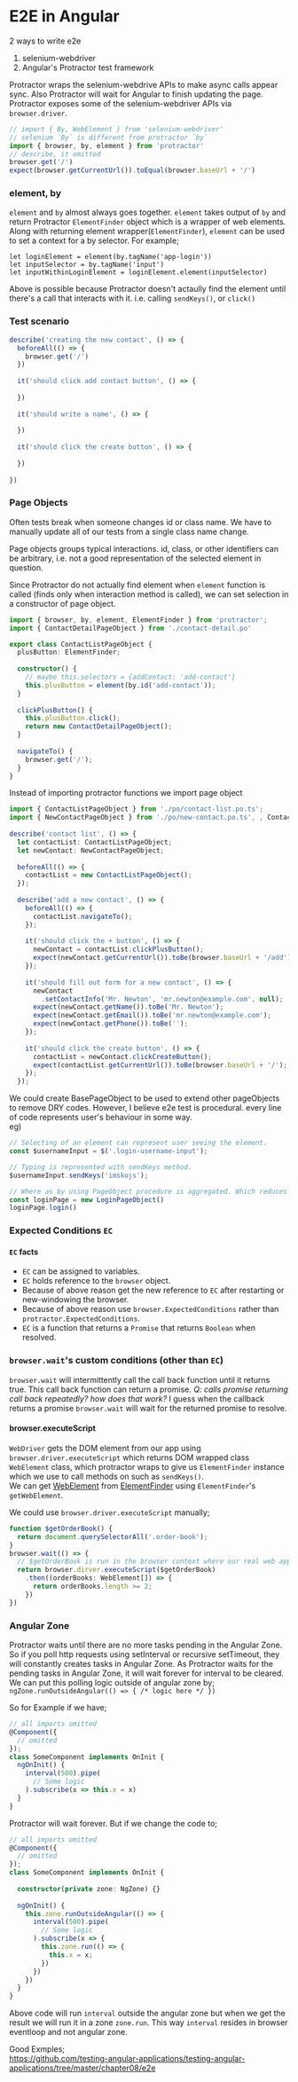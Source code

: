 # E2E in Angular
2 ways to write e2e
1) selenium-webdriver
2) Angular's Protractor test framework

Protractor wraps the selenium-webdrive APIs to make async calls appear sync.
Also Protractor will wait for Angular to finish updating the page.
Protractor exposes some of the selenium-webdriver APIs via `browser.driver`.


```ts
// import { By, WebElement } from 'selenium-webdriver'
// selenium `By` is different from protractor `by`
import { browser, by, element } from 'protractor'
// describe, it omitted
browser.get('/')
expect(browser.getCurrentUrl()).toEqual(browser.baseUrl + '/')
```

### element, by
`element` and `by` almost always goes together.
`element` takes output of `by` and return Protractor `ElementFinder` object which is a wrapper of web elements.
Along with returning element wrapper(`ElementFinder`), `element` can be used to set a context for a by selector.
For example;
```
let loginElement = element(by.tagName('app-login'))
let inputSelector = by.tagName('input')
let inputWithinLoginElement = loginElement.element(inputSelector)
```
Above is possible because Protractor doesn't actaully find the element until there's a call that interacts with it.
i.e. calling `sendKeys()`, or `click()`

### Test scenario

```ts
describe('creating the new contact', () => {
  beforeAll(() => {
    browser.get('/')
  })
  
  it('should click add contact button', () => {
  
  })
  
  it('should write a name', () => {
  
  })
  
  it('should click the create button', () => {
  
  })
  
})

```

### Page Objects
Often tests break when someone changes id or class name.
We have to manually update all of our tests from a single class name change.

Page objects groups typical interactions.
id, class, or other identifiers can be arbitrary, i.e. not a good representation of the selected element in question.

Since Protractor do not actually find element when `element` function is called (finds only when interaction method is called), we can set selection in a constructor of page object.

```ts
import { browser, by, element, ElementFinder } from 'protractor';
import { ContactDetailPageObject } from './contact-detail.po'

export class ContactListPageObject {
  plusButton: ElementFinder;
 
  constructor() {
    // maybe this.selectors = {addContact: 'add-contact'}
    this.plusButton = element(by.id('add-contact'));
  }
 
  clickPlusButton() {
    this.plusButton.click();
    return new ContactDetailPageObject();
  }
 
  navigateTo() {
    browser.get('/');
  }
}
```

Instead of importing protractor functions we import page object
```ts
import { ContactListPageObject } from './po/contact-list.po.ts';
import { NewContactPageObject } from './po/new-contact.po.ts', , Contact }
 
describe('contact list', () => {
  let contactList: ContactListPageObject;
  let newContact: NewContactPageObject;
 
  beforeAll(() => {
    contactList = new ContactListPageObject();
  });
 
  describe('add a new contact', () => {
    beforeAll(() => {
      contactList.navigateTo();
    });
   
    it('should click the + button', () => {
      newContact = contactList.clickPlusButton();
      expect(newContact.getCurrentUrl()).toBe(browser.baseUrl + '/add');
    });
 
    it('should fill out form for a new contact', () => {
      newContact
        .setContactInfo('Mr. Newton', 'mr.newton@example.com', null);
      expect(newContact.getName()).toBe('Mr. Newton');
      expect(newContact.getEmail()).toBe('mr.newton@example.com');
      expect(newContact.getPhone()).toBe('');
    });
 
    it('should click the create button', () => {
      contactList = newContact.clickCreateButton();
      expect(contactList.getCurrentUrl()).toBe(browser.baseUrl + '/');
    });
  });
```

We could create BasePageObject to be used to extend other pageObjects to remove DRY codes.
However, I believe e2e test is procedural. every line of code represents user's behaviour in some way.  
eg)
```ts
// Selecting of an element can represent user seeing the element.
const $usernameInput = $('.login-username-input');

// Typing is represented with sendKeys method.
$usernameInput.sendKeys('imskojs');

// Where as by using PageObject procedure is aggregated. Which reduces code but at a cost of not aggregating procedures
const loginPage = new LoginPageObject()
loginPage.login()
```

### Expected Conditions `EC`

#### `EC` facts
* `EC` can be assigned to variables.
* `EC` holds reference to the `browser` object.
* Because of above reason get the new reference to `EC` after restarting or new-windowing the browser.
* Because of above reason use `browser.ExpectedConditions` rather than `protractor.ExpectedConditions`.
* `EC` is a function that returns a `Promise` that returns `Boolean` when resolved.



### `browser.wait`'s custom conditions (other than `EC`)
`browser.wait` will intermittently call the call back function until it returns true.
This call back function can return a promise. *Q: calls promise returning call back repeatedly? how does that work?*
I guess when the callback returns a promise `browser.wait` will wait for the returned promise to resolve.  

#### browser.executeScript
`WebDriver` gets the DOM element from our app using `browser.driver.executeScript` which returns DOM wrapped class `WebElement` class, which protractor wraps to give us `ElementFinder` instance which we use to call methods on such as `sendKeys()`.  
We can get [WebElement](https://seleniumhq.github.io/selenium/docs/api/java/org/openqa/selenium/WebElement.html) from 
[ElementFinder](http://www.protractortest.org/#/api?view=ElementFinder) using `ElementFinder`'s `getWebElement`.

We could use `browser.driver.executeScript` manually;
```ts
function $getOrderBook() {
  return document.querySelectorAll('.order-book');
}
browser.wait(() => {
  // $getOrderBook is run in the browser context where our real web app is running.
  return browser.dirver.executeScript($getOrderBook)
    .then((orderBooks: WebElement[]) => {
      return orderBooks.length >= 2;
    })
})
```

### Angular Zone
Protractor waits until there are no more tasks pending in the Angular Zone.
So if you poll http requests using setInterval or recursive setTimeout, they will constantly creates tasks in Angular Zone.
As Protractor waits for the pending tasks in Angular Zone, it will wait forever for interval to be cleared.
We can put this polling logic outside of angular zone by;
`ngZone.runOutsideAngular(() => { /* logic here */ })`

So for Example if we have;
```ts
// all imports omitted
@Component({
  // omitted
});
class SomeComponent implements OnInit {
  ngOnInit() {
    interval(500).pipe(
      // Some logic
    ).subscribe(x => this.x = x)
  }
}
```
Protractor will wait forever.
But if we change the code to;
```ts
// all imports omitted
@Component({
  // omitted
});
class SomeComponent implements OnInit {
  
  constructor(private zone: NgZone) {}
  
  ngOnInit() {
    this.zone.runOutsideAngular(() => {
      interval(500).pipe(
        // Some logic
      ).subscribe(x => {
        this.zone.run(() => {
          this.x = x;
        })
      })
    })    
  }
}
```
Above code will run `interval` outside the angular zone but when we get the result we will run it in a zone `zone.run`.
This way `interval` resides in browser eventloop and not angular zone.


Good Exmples;  
https://github.com/testing-angular-applications/testing-angular-applications/tree/master/chapter08/e2e






























